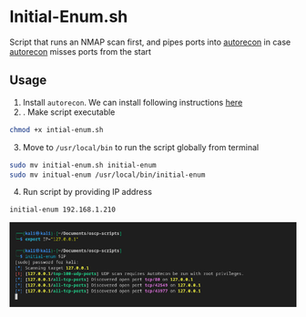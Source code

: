 # Initial-Enum.sh
Script that runs an NMAP scan first, and pipes ports into [autorecon](https://github.com/Tib3rius/AutoRecon) in case [autorecon](https://github.com/Tib3rius/AutoRecon) misses ports from the start
## Usage
1. Install `autorecon`. We can install following instructions [here](https://github.com/Tib3rius/AutoRecon#installation-method-1-pipx-recommended)
2. . Make script executable
```bash
chmod +x intial-enum.sh
```
3. Move to `/usr/local/bin` to run the script globally from terminal
```bash
sudo mv initial-enum.sh initial-enum
sudo mv initual-enum /usr/local/bin/initial-enum
```
4. Run script by providing IP address
```bash
initial-enum 192.168.1.210
```
![Alt text](image-1.png)
